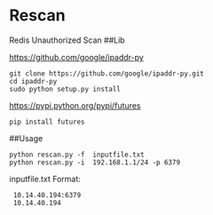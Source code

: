 # Rescan
Redis Unauthorized Scan
##Lib

https://github.com/google/ipaddr-py
```shell
git clone https://github.com/google/ipaddr-py.git
cd ipaddr-py
sudo python setup.py install
```
https://pypi.python.org/pypi/futures
```shell
pip install futures
```

##Usage
```shell
python rescan.py -f  inputfile.txt 
python rescan.py -i  192.168.1.1/24 -p 6379
```
 inputfile.txt Format:
```
 10.14.40.194:6379
 10.14.40.194
```

